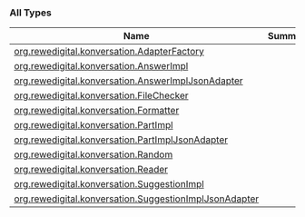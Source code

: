 

### All Types

| Name | Summary |
|---|---|
| [org.rewedigital.konversation.AdapterFactory](../org.rewedigital.konversation/-adapter-factory/index.md) |  |
| [org.rewedigital.konversation.AnswerImpl](../org.rewedigital.konversation/-answer-impl/index.md) |  |
| [org.rewedigital.konversation.AnswerImplJsonAdapter](../org.rewedigital.konversation/-answer-impl-json-adapter/index.md) |  |
| [org.rewedigital.konversation.FileChecker](../org.rewedigital.konversation/-file-checker/index.md) |  |
| [org.rewedigital.konversation.Formatter](../org.rewedigital.konversation/-formatter/index.md) |  |
| [org.rewedigital.konversation.PartImpl](../org.rewedigital.konversation/-part-impl/index.md) |  |
| [org.rewedigital.konversation.PartImplJsonAdapter](../org.rewedigital.konversation/-part-impl-json-adapter/index.md) |  |
| [org.rewedigital.konversation.Random](../org.rewedigital.konversation/-random/index.md) |  |
| [org.rewedigital.konversation.Reader](../org.rewedigital.konversation/-reader/index.md) |  |
| [org.rewedigital.konversation.SuggestionImpl](../org.rewedigital.konversation/-suggestion-impl/index.md) |  |
| [org.rewedigital.konversation.SuggestionImplJsonAdapter](../org.rewedigital.konversation/-suggestion-impl-json-adapter/index.md) |  |
